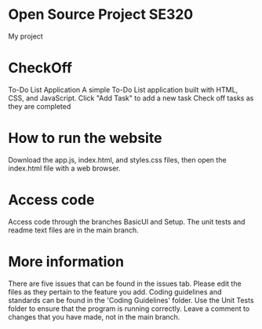 # Open Source Project SE320
My project

# CheckOff
To-Do List Application
A simple To-Do List application built with HTML, CSS, and JavaScript.
Click "Add Task" to add a new task
Check off tasks as they are completed

# How to run the website
Download the app.js, index.html, and styles.css files, then open the index.html file with a web browser. 

# Access code
Access code through the branches BasicUI and Setup. The unit tests and readme text files are in the main branch.

# More information
There are five issues that can be found in the issues tab. Please edit the files as they pertain to the feature you add. Coding guidelines and standards can be found in the 'Coding Guidelines' folder. Use the Unit Tests folder to ensure that the program is running correctly. Leave a comment to changes that you have made, not in the main branch.
